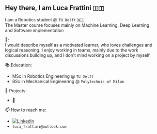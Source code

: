 ## Hey there, I am Luca Frattini 🇮🇹

I am a Robotics student @ `TU Delft` 🇳🇱 \
The Master course focuses mainly on Machine Learning, Deep Learning and Software implementation

🚧:  
I would describe myself as a motivated learner, who loves challenges and logical reasoning.
I enjoy working in teams, mainly due to the work discussions building up, and I don't mind working on a project by myself 

📚 Education:
- MSc in Robotics Engineering @ ``TU Delft``
- BSc in Mechanical Engineering @ ``Polytechnic of Milan`` 

📌 Projects:
- 👷

📫 How to reach me:
- [![LinkedIn](https://img.shields.io/badge/linkedin-%230077B5.svg?style=for-the-badge&logo=linkedin&logoColor=white)](https://www.linkedin.com/in/luca-frattini-578144233/)
- ``luca_frattini@outlook.com``


